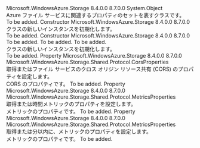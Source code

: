 <Type Name="FileServiceProperties" FullName="Microsoft.WindowsAzure.Storage.File.Protocol.FileServiceProperties">
  <TypeSignature Language="C#" Value="public sealed class FileServiceProperties" />
  <TypeSignature Language="ILAsm" Value=".class public auto ansi sealed beforefieldinit FileServiceProperties extends System.Object" />
  <TypeSignature Language="DocId" Value="T:Microsoft.WindowsAzure.Storage.File.Protocol.FileServiceProperties" />
  <TypeSignature Language="VB.NET" Value="Public NotInheritable Class FileServiceProperties" />
  <TypeSignature Language="F#" Value="type FileServiceProperties = class" />
  <AssemblyInfo>
    <AssemblyName>Microsoft.WindowsAzure.Storage</AssemblyName>
    <AssemblyVersion>8.4.0.0</AssemblyVersion>
    <AssemblyVersion>8.7.0.0</AssemblyVersion>
  </AssemblyInfo>
  <Base>
    <BaseTypeName>System.Object</BaseTypeName>
  </Base>
  <Interfaces />
  <Docs>
    <summary>
            Azure ファイル サービスに関連するプロパティのセットを表すクラスです。
            </summary>
    <remarks>To be added.</remarks>
  </Docs>
  <Members>
    <Member MemberName=".ctor">
      <MemberSignature Language="C#" Value="public FileServiceProperties ();" />
      <MemberSignature Language="ILAsm" Value=".method public hidebysig specialname rtspecialname instance void .ctor() cil managed" />
      <MemberSignature Language="DocId" Value="M:Microsoft.WindowsAzure.Storage.File.Protocol.FileServiceProperties.#ctor" />
      <MemberSignature Language="VB.NET" Value="Public Sub New ()" />
      <MemberType>Constructor</MemberType>
      <AssemblyInfo>
        <AssemblyName>Microsoft.WindowsAzure.Storage</AssemblyName>
        <AssemblyVersion>8.4.0.0</AssemblyVersion>
        <AssemblyVersion>8.7.0.0</AssemblyVersion>
      </AssemblyInfo>
      <Parameters />
      <Docs>
        <summary>
            <see cref="T:Microsoft.WindowsAzure.Storage.File.Protocol.FileServiceProperties" /> クラスの新しいインスタンスを初期化します。
            </summary>
        <remarks>To be added.</remarks>
      </Docs>
    </Member>
    <Member MemberName=".ctor">
      <MemberSignature Language="C#" Value="public FileServiceProperties (Microsoft.WindowsAzure.Storage.Shared.Protocol.MetricsProperties hourMetrics = null, Microsoft.WindowsAzure.Storage.Shared.Protocol.MetricsProperties minuteMetrics = null, Microsoft.WindowsAzure.Storage.Shared.Protocol.CorsProperties cors = null);" />
      <MemberSignature Language="ILAsm" Value=".method public hidebysig specialname rtspecialname instance void .ctor(class Microsoft.WindowsAzure.Storage.Shared.Protocol.MetricsProperties hourMetrics, class Microsoft.WindowsAzure.Storage.Shared.Protocol.MetricsProperties minuteMetrics, class Microsoft.WindowsAzure.Storage.Shared.Protocol.CorsProperties cors) cil managed" />
      <MemberSignature Language="DocId" Value="M:Microsoft.WindowsAzure.Storage.File.Protocol.FileServiceProperties.#ctor(Microsoft.WindowsAzure.Storage.Shared.Protocol.MetricsProperties,Microsoft.WindowsAzure.Storage.Shared.Protocol.MetricsProperties,Microsoft.WindowsAzure.Storage.Shared.Protocol.CorsProperties)" />
      <MemberSignature Language="VB.NET" Value="Public Sub New (Optional hourMetrics As MetricsProperties = null, Optional minuteMetrics As MetricsProperties = null, Optional cors As CorsProperties = null)" />
      <MemberSignature Language="F#" Value="new Microsoft.WindowsAzure.Storage.File.Protocol.FileServiceProperties : Microsoft.WindowsAzure.Storage.Shared.Protocol.MetricsProperties * Microsoft.WindowsAzure.Storage.Shared.Protocol.MetricsProperties * Microsoft.WindowsAzure.Storage.Shared.Protocol.CorsProperties -&gt; Microsoft.WindowsAzure.Storage.File.Protocol.FileServiceProperties" Usage="new Microsoft.WindowsAzure.Storage.File.Protocol.FileServiceProperties (hourMetrics, minuteMetrics, cors)" />
      <MemberType>Constructor</MemberType>
      <AssemblyInfo>
        <AssemblyName>Microsoft.WindowsAzure.Storage</AssemblyName>
        <AssemblyVersion>8.4.0.0</AssemblyVersion>
        <AssemblyVersion>8.7.0.0</AssemblyVersion>
      </AssemblyInfo>
      <Parameters>
        <Parameter Name="hourMetrics" Type="Microsoft.WindowsAzure.Storage.Shared.Protocol.MetricsProperties" />
        <Parameter Name="minuteMetrics" Type="Microsoft.WindowsAzure.Storage.Shared.Protocol.MetricsProperties" />
        <Parameter Name="cors" Type="Microsoft.WindowsAzure.Storage.Shared.Protocol.CorsProperties" />
      </Parameters>
      <Docs>
        <param name="hourMetrics">To be added.</param>
        <param name="minuteMetrics">To be added.</param>
        <param name="cors">To be added.</param>
        <summary>
            <see cref="T:Microsoft.WindowsAzure.Storage.File.Protocol.FileServiceProperties" /> クラスの新しいインスタンスを初期化します。
            </summary>
        <remarks>To be added.</remarks>
      </Docs>
    </Member>
    <Member MemberName="Cors">
      <MemberSignature Language="C#" Value="public Microsoft.WindowsAzure.Storage.Shared.Protocol.CorsProperties Cors { get; set; }" />
      <MemberSignature Language="ILAsm" Value=".property instance class Microsoft.WindowsAzure.Storage.Shared.Protocol.CorsProperties Cors" />
      <MemberSignature Language="DocId" Value="P:Microsoft.WindowsAzure.Storage.File.Protocol.FileServiceProperties.Cors" />
      <MemberSignature Language="VB.NET" Value="Public Property Cors As CorsProperties" />
      <MemberSignature Language="F#" Value="member this.Cors : Microsoft.WindowsAzure.Storage.Shared.Protocol.CorsProperties with get, set" Usage="Microsoft.WindowsAzure.Storage.File.Protocol.FileServiceProperties.Cors" />
      <MemberType>Property</MemberType>
      <AssemblyInfo>
        <AssemblyName>Microsoft.WindowsAzure.Storage</AssemblyName>
        <AssemblyVersion>8.4.0.0</AssemblyVersion>
        <AssemblyVersion>8.7.0.0</AssemblyVersion>
      </AssemblyInfo>
      <ReturnValue>
        <ReturnType>Microsoft.WindowsAzure.Storage.Shared.Protocol.CorsProperties</ReturnType>
      </ReturnValue>
      <Docs>
        <summary>
            取得またはファイル サービスのクロス オリジン リソース共有 (CORS) のプロパティを設定します。
            </summary>
        <value>CORS のプロパティです。</value>
        <remarks>To be added.</remarks>
      </Docs>
    </Member>
    <Member MemberName="HourMetrics">
      <MemberSignature Language="C#" Value="public Microsoft.WindowsAzure.Storage.Shared.Protocol.MetricsProperties HourMetrics { get; set; }" />
      <MemberSignature Language="ILAsm" Value=".property instance class Microsoft.WindowsAzure.Storage.Shared.Protocol.MetricsProperties HourMetrics" />
      <MemberSignature Language="DocId" Value="P:Microsoft.WindowsAzure.Storage.File.Protocol.FileServiceProperties.HourMetrics" />
      <MemberSignature Language="VB.NET" Value="Public Property HourMetrics As MetricsProperties" />
      <MemberSignature Language="F#" Value="member this.HourMetrics : Microsoft.WindowsAzure.Storage.Shared.Protocol.MetricsProperties with get, set" Usage="Microsoft.WindowsAzure.Storage.File.Protocol.FileServiceProperties.HourMetrics" />
      <MemberType>Property</MemberType>
      <AssemblyInfo>
        <AssemblyName>Microsoft.WindowsAzure.Storage</AssemblyName>
        <AssemblyVersion>8.4.0.0</AssemblyVersion>
        <AssemblyVersion>8.7.0.0</AssemblyVersion>
      </AssemblyInfo>
      <ReturnValue>
        <ReturnType>Microsoft.WindowsAzure.Storage.Shared.Protocol.MetricsProperties</ReturnType>
      </ReturnValue>
      <Docs>
        <summary>
            取得または時間メトリックのプロパティを設定します。
            </summary>
        <value>メトリックのプロパティです。</value>
        <remarks>To be added.</remarks>
      </Docs>
    </Member>
    <Member MemberName="MinuteMetrics">
      <MemberSignature Language="C#" Value="public Microsoft.WindowsAzure.Storage.Shared.Protocol.MetricsProperties MinuteMetrics { get; set; }" />
      <MemberSignature Language="ILAsm" Value=".property instance class Microsoft.WindowsAzure.Storage.Shared.Protocol.MetricsProperties MinuteMetrics" />
      <MemberSignature Language="DocId" Value="P:Microsoft.WindowsAzure.Storage.File.Protocol.FileServiceProperties.MinuteMetrics" />
      <MemberSignature Language="VB.NET" Value="Public Property MinuteMetrics As MetricsProperties" />
      <MemberSignature Language="F#" Value="member this.MinuteMetrics : Microsoft.WindowsAzure.Storage.Shared.Protocol.MetricsProperties with get, set" Usage="Microsoft.WindowsAzure.Storage.File.Protocol.FileServiceProperties.MinuteMetrics" />
      <MemberType>Property</MemberType>
      <AssemblyInfo>
        <AssemblyName>Microsoft.WindowsAzure.Storage</AssemblyName>
        <AssemblyVersion>8.4.0.0</AssemblyVersion>
        <AssemblyVersion>8.7.0.0</AssemblyVersion>
      </AssemblyInfo>
      <ReturnValue>
        <ReturnType>Microsoft.WindowsAzure.Storage.Shared.Protocol.MetricsProperties</ReturnType>
      </ReturnValue>
      <Docs>
        <summary>
            取得または分以内に、メトリックのプロパティを設定します。
            </summary>
        <value>メトリックのプロパティです。</value>
        <remarks>To be added.</remarks>
      </Docs>
    </Member>
  </Members>
</Type>